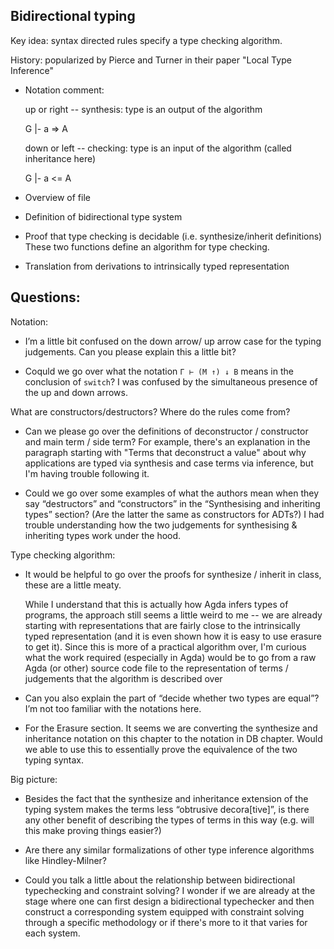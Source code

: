 Bidirectional typing
--------------------

Key idea: syntax directed rules specify a type checking
algorithm.

History: popularized by Pierce and Turner in their paper 
"Local Type Inference"

* Notation comment: 

    up or right -- synthesis: type is an output of 
    the algorithm
 
    G |- a => A

    down or left -- checking: type is an input of the
    algorithm (called inheritance here)
    
    G |- a <= A

* Overview of file

- Definition of bidirectional type system

- Proof that type checking is decidable 
  (i.e. synthesize/inherit definitions)
  These two functions define an algorithm for type checking.

- Translation from derivations to intrinsically typed representation

Questions:
----------

Notation:
  
* I’m a little bit confused on the down arrow/ up arrow case for the typing
  judgements. Can you please explain this a little bit?

* Coquld we go over what the notation `Γ ⊢ (M ↑) ↓ B` means in the 
  conclusion of `switch`? I was confused by the simultaneous presence of the
  up and down arrows.  

What are constructors/destructors? Where do the rules come from?

* Can we please go over the definitions of deconstructor / constructor and
  main term / side term? For example, there's an explanation in the paragraph
  starting with "Terms that deconstruct a value" about why applications are
  typed via synthesis and case terms via inference, but I'm having trouble
  following it.

* Could we go over some examples of what the authors mean when they say
  “destructors” and “constructors” in the “Synthesising and inheriting types”
  section? (Are the latter the same as constructors for ADTs?) I had trouble
  understanding how the two judgements for synthesising & inheriting types
  work under the hood.

Type checking algorithm:

* It would be helpful to go over the proofs for synthesize / inherit in class,
  these are a little meaty.

  While I understand that this is actually how Agda infers types of programs,
  the approach still seems a little weird to me -- we are already starting
  with representations that are fairly close to the intrinsically typed
  representation (and it is even shown how it is easy to use erasure to get
  it). Since this is more of a practical algorithm over, I'm curious what the
  work required (especially in Agda) would be to go from a raw Agda (or other)
  source code file to the representation of terms / judgements that the
  algorithm is described over

* Can you also explain the part of “decide whether two types are equal”? I’m
  not too familiar with the notations here.

* For the Erasure section. It seems we are converting the synthesize and
  inheritance notation on this chapter to the notation in DB chapter. Would we
  able to use this to essentially prove the equivalence of the two typing
  syntax.

Big picture:

* Besides the fact that the synthesize and inheritance extension of the typing
  system makes the terms less “obtrusive decora[tive]”, is there any other
  benefit of describing the types of terms in this way (e.g. will this make
  proving things easier?)


* Are there any similar formalizations of other type inference algorithms like Hindley-Milner?

* Could you talk a little about the relationship between bidirectional
typechecking and constraint solving? I wonder if we are already at the stage
where one can first design a bidirectional typechecker and then construct a
corresponding system equipped with constraint solving through a specific
methodology or if there's more to it that varies for each system.
